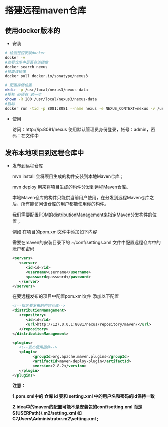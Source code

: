 # 搭建远程maven仓库

## 使用docker版本的

- 安装
```sh
# 检测是否安装docker
docker -v
#查看仓库中是否有该镜像
docker search nexus
#拉取该镜像
docker pull docker.io/sonatype/nexus3

# 配置存储位置
mkdir -p /usr/local/nexus3/nexus-data
#授权 必须有 这一步
chown -R 200 /usr/local/nexus3/nexus-data
#启动
docker run -tid -p 8081:8081 --name nexus -e NEXUS_CONTEXT=nexus -v /usr/local/nexus3/nexus-data:/nexus-data  docker.io/sonatype/nexus3
```
- 使用
  
   访问：http://ip:8081/nexus  使用默认管理员身份登录，帐号：admin，密码：在文件中

## 发布本地项目到远程仓库中

- 发布到远程仓库
   
   mvn install 会将项目生成的构件安装到本地Maven仓库；
   
   mvn deploy 用来将项目生成的构件分发到远程Maven仓库。
   
   本地Maven仓库的构件只能供当前用户使用，在分发到远程Maven仓库之后，所有能访问该仓库的用户都能使用你的构件。

   我们需要配置POM的distributionManagement来指定Maven分发构件的位置；

   例如 在项目的pom.xml文件中添加如下内容

   需要在maven的安装目录下的 ~/conf/settings.xml 文件中配置远程仓库中的账户和密码

   ```xml
   <servers>
      <server>
         <id>id</id>
         <username>username</username>
         <password>password</password>
      </server>
   </servers>
   ```

   在要远程发布的项目中配置pom.xml文件 添加以下配置
   ```xml
   <!--指定要发布的内容仓库-->
   <distributionManagement>
      <repository>
         <id>id</id>
         <url>http://127.0.0.1:8081/nexus/repository/maven/</url>
      </repository>
   </distributionManagement>

   <plugins>
      <!--发布使用插件-->
      <plugin>
            <groupId>org.apache.maven.plugins</groupId>
            <artifactId>maven-deploy-plugin</artifactId>
            <version>2.8.2</version>
      </plugin>
   </plugins>
   ```

   **注意：**
   
   **1.pom.xml中的 仓库 id 要和 setting.xml 中的用户名和密码的id保持一致**

   **2.idea中的maven的配置可能不是安装包的conf/setting.xml 而是 ${USERPath}/.m2/setting.xml 如 C:\Users\Administrator\.m2\setting.xml ;**
